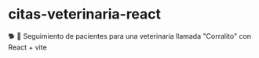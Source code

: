 # citas-veterinaria-react 
:dog2: :rabbit2: Seguimiento de pacientes para una veterinaria llamada "Corralito" con React + vite
